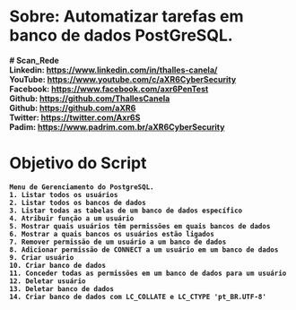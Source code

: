 # Sobre: Automatizar tarefas em banco de dados PostGreSQL. <br>

<b># Scan_Rede<b><br>
Linkedin: https://www.linkedin.com/in/thalles-canela/ <br>
YouTube:  https://www.youtube.com/c/aXR6CyberSecurity <br>
Facebook: https://www.facebook.com/axr6PenTest <br>
Github:   https://github.com/ThallesCanela <br>
Github:   https://github.com/aXR6 <br>
Twitter:  https://twitter.com/Axr6S <br>
Padim:    https://www.padrim.com.br/aXR6CyberSecurity <br>

# Objetivo do Script
```
Menu de Gerenciamento do PostgreSQL.
1. Listar todos os usuários
2. Listar todos os bancos de dados
3. Listar todas as tabelas de um banco de dados específico
4. Atribuir função a um usuário
5. Mostrar quais usuários têm permissões em quais bancos de dados
6. Mostrar a quais bancos os usuários estão ligados
7. Remover permissão de um usuário a um banco de dados
8. Adicionar permissão de CONNECT a um usuário em um banco de dados
9. Criar usuário
10. Criar banco de dados
11. Conceder todas as permissões em um banco de dados para um usuário
12. Deletar usuário
13. Deletar banco de dados
14. Criar banco de dados com LC_COLLATE e LC_CTYPE 'pt_BR.UTF-8'
```